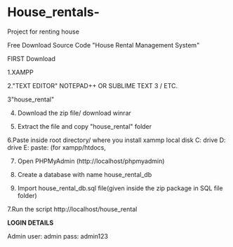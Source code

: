 # House_rentals-
Project for renting house

Free Download Source Code "House Rental Management System"

FIRST Download

1.XAMPP

2."TEXT EDITOR" NOTEPAD++ OR SUBLIME TEXT 3 / ETC.

3"house_rental"

4. Download the zip file/ download winrar

5. Extract the file and copy "house_rental" folder

6.Paste inside root directory/ where you install xammp local disk C: drive D: drive E: paste: (for xampp/htdocs, 

7. Open PHPMyAdmin (http://localhost/phpmyadmin)

8. Create a database with name house_rental_db

6. Import house_rental_db.sql file(given inside the zip package in SQL file folder)

7.Run the script http://localhost/house_rental

**LOGIN DETAILS** 

Admin
user: admin
pass: admin123
